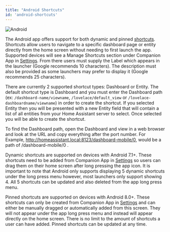 ```yaml
---
title: "Android Shortcuts"
id: 'android-shortcuts'
---
```


![Android](/assets/android.svg)

The Android app offers support for both dynamic and pinned [shortcuts](https://developer.android.com/guide/topics/ui/shortcuts). Shortcuts allow users to navigate to a specific dashboard page or entity directly from the home screen without needing to first launch the app. Supported devices will see a Manage Shortcuts section under Companion App in [Settings](https://my.home-assistant.io/redirect/config/). From there users must supply the Label which appears in the launcher (Google recommends 10 characters). The description must also be provided as some launchers may prefer to display it (Google recommends 25 characters).

There are currently 2 supported shortcut types: Dashboard or Entity. The default shortcut type is Dashboard and you must enter the Dashboard path (ex: `/dashboard-name/viewname`, `/lovelace/default_view` or `/lovelace-dashboardname/viewname`) in order to create the shortcut. If you selected Entity then you will be presented with a new Entity field that will contain a list of all entities from your Home Assistant server to select. Once selected you will be able to create the shortcut.

To find the Dashboard path, open the Dashboard and view in a web browser and look at the URL and copy everything after the port number.  For Example, http://homeassistant.local:8123/dashboard-mobile/0, would be a path of /dashboard-mobile/0 .

Dynamic shortcuts are supported on devices with Android 7.1+. These shortcuts need to be added from Companion App in [Settings](https://my.home-assistant.io/redirect/config/) so users can drag them on their home screen after long pressing the app icon. It is important to note that Android only supports displaying 5 dynamic shortcuts under the long press menu however, most launchers only support showing 4. All 5 shortcuts can be updated and also deleted from the app long press menu.

Pinned shortcuts are supported on devices with Android 8.0+. These shortcuts can only be created from Companion App in [Settings](https://my.home-assistant.io/redirect/config/) and can either be manually dragged or automatically added from this screen. They will not appear under the app long press menu and instead will appear directly on the home screen. There is no limit to the amount of shortcuts a user can have added. Pinned shortcuts can be updated at any time.

